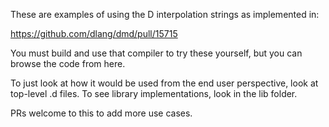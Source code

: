 These are examples of using the D interpolation strings as implemented in:

https://github.com/dlang/dmd/pull/15715

You must build and use that compiler to try these yourself, but you can browse the code from here.

To just look at how it would be used from the end user perspective, look at top-level .d files. To see library implementations, look in the lib folder.

PRs welcome to this to add more use cases.
